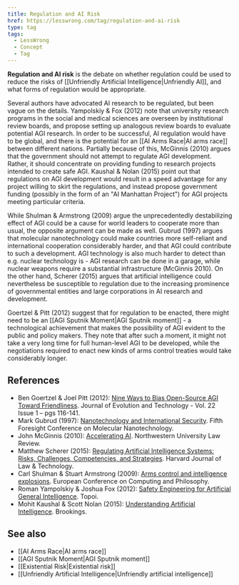 ```yaml
---
title: Regulation and AI Risk
href: https://lesswrong.com/tag/regulation-and-ai-risk
type: tag
tags:
  - LessWrong
  - Concept
  - Tag
---
```


**Regulation and AI risk** is the debate on whether regulation could be used to reduce the risks of [[Unfriendly Artificial Intelligence|Unfriendly AI]], and what forms of regulation would be appropriate.

Several authors have advocated AI research to be regulated, but been vague on the details. Yampolskiy & Fox (2012) note that university research programs in the social and medical sciences are overseen by institutional review boards, and propose setting up analogous review boards to evaluate potential AGI research. In order to be successful, AI regulation would have to be global, and there is the potential for an [[AI Arms Race|AI arms race]] between different nations. Partially because of this, McGinnis (2010) argues that the government should not attempt to regulate AGI development. Rather, it should concentrate on providing funding to research projects intended to create safe AGI. Kaushal & Nolan (2015) point out that regulations on AGI development would result in a speed advantage for any project willing to skirt the regulations, and instead propose government funding (possibly in the form of an "AI Manhattan Project") for AGI projects meeting particular criteria.

While Shulman & Armstrong (2009) argue the unprecedentedly destabilizing effect of AGI could be a cause for world leaders to cooperate more than usual, the opposite argument can be made as well. Gubrud (1997) argues that molecular nanotechnology could make countries more self-reliant and international cooperation considerably harder, and that AGI could contribute to such a development. AGI technology is also much harder to detect than e.g. nuclear technology is - AGI research can be done in a garage, while nuclear weapons require a substantial infrastructure (McGinnis 2010). On the other hand, Scherer (2015) argues that artificial intelligence could nevertheless be susceptible to regulation due to the increasing prominence of governmental entities and large corporations in AI research and development.

Goertzel & Pitt (2012) suggest that for regulation to be enacted, there might need to be an [[AGI Sputnik Moment|AGI Sputnik moment]] \- a technological achievement that makes the possibility of AGI evident to the public and policy makers. They note that after such a moment, it might not take a very long time for full human-level AGI to be developed, while the negotiations required to enact new kinds of arms control treaties would take considerably longer.

References
----------

*   Ben Goertzel & Joel Pitt (2012): [Nine Ways to Bias Open-Source AGI Toward Friendliness](http://jetpress.org/v22/goertzel-pitt.htm). Journal of Evolution and Technology - Vol. 22 Issue 1 – pgs 116-141.
*   Mark Gubrud (1997): [Nanotechnology and International Security](http://www.foresight.org/Conferences/MNT05/Papers/Gubrud/). Fifth Foresight Conference on Molecular Nanotechnology.
*   John McGinnis (2010): [Accelerating AI](http://papers.ssrn.com/sol3/papers.cfm?abstract_id=1593851). Northwestern University Law Review.
*   Matthew Scherer (2015): [Regulating Artificial Intelligence Systems: Risks, Challenges, Competencies, and Strategies](http://papers.ssrn.com/abstract=2609777). Harvard Journal of Law & Technology.
*   Carl Shulman & Stuart Armstrong (2009): [Arms control and intelligence explosions](http://intelligence.org/files/ArmsControl.pdf). European Conference on Computing and Philosophy.
*   Roman Yampolskiy & Joshua Fox (2012): [Safety Engineering for Artificial General Intelligence](http://intelligence.org/files/SafetyEngineering.pdf). Topoi.
*   Mohit Kaushal & Scott Nolan (2015): [Understanding Artificial Intelligence](http://www.brookings.edu/blogs/techtank/posts/2015/04/14-understanding-artificial-intelligence). Brookings.

See also
--------

*   [[AI Arms Race|AI arms race]]
*   [[AGI Sputnik Moment|AGI Sputnik moment]]
*   [[Existential Risk|Existential risk]]
*   [[Unfriendly Artificial Intelligence|Unfriendly artificial intelligence]]